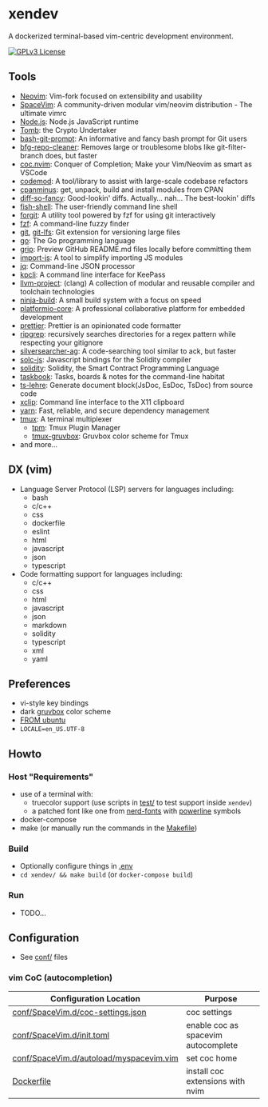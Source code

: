# xendev

A dockerized terminal-based vim-centric development environment.

[![GPLv3 License](https://img.shields.io/badge/license-GPLv3-blue.svg)](LICENSE)

## Tools

- [Neovim](https://github.com/neovim/neovim): Vim-fork focused on extensibility and usability
- [SpaceVim](https://github.com/SpaceVim/SpaceVim): A community-driven modular vim/neovim distribution - The ultimate vimrc
- [Node.js](https://github.com/nodejs/node): Node.js JavaScript runtime
- [Tomb](https://github.com/dyne/Tomb): the Crypto Undertaker
- [bash-git-prompt](https://github.com/magicmonty/bash-git-prompt): An informative and fancy bash prompt for Git users
- [bfg-repo-cleaner](https://github.com/rtyley/bfg-repo-cleaner): Removes large or troublesome blobs like git-filter-branch does, but faster
- [coc.nvim](https://github.com/neoclide/coc.nvim): Conquer of Completion; Make your Vim/Neovim as smart as VSCode
- [codemod](https://github.com/facebookarchive/codemod): A tool/library to assist with large-scale codebase refactors
- [cpanminus](https://github.com/miyagawa/cpanminus): get, unpack, build and install modules from CPAN
- [diff-so-fancy](https://github.com/so-fancy/diff-so-fancy): Good-lookin' diffs. Actually… nah… The best-lookin' diffs
- [fish-shell](https://github.com/fish-shell/fish-shell): The user-friendly command line shell
- [forgit](https://github.com/wfxr/forgit): A utility tool powered by fzf for using git interactively
- [fzf](https://github.com/junegunn/fzf): A command-line fuzzy finder
- [git](https://github.com/git/git), [git-lfs](https://github.com/git-lfs/git-lfs): Git extension for versioning large files
- [go](https://github.com/golang/go): The Go programming language
- [grip](https://github.com/joeyespo/grip): Preview GitHub README.md files locally before committing them
- [import-js](https://github.com/galooshi/import-js): A tool to simplify importing JS modules
- [jq](https://github.com/stedolan/jq): Command-line JSON processor
- [kpcli](http://kpcli.sourceforge.net/): A command line interface for KeePass
- [llvm-project](https://github.com/llvm/llvm-project): (clang) A collection of modular and reusable compiler and toolchain technologies
- [ninja-build](https://github.com/ninja-build/ninja): A small build system with a focus on speed
- [platformio-core](https://github.com/platformio/platformio-core): A professional collaborative platform for embedded development
- [prettier](https://github.com/prettier/prettier): Prettier is an opinionated code formatter
- [ripgrep](https://github.com/BurntSushi/ripgrep): recursively searches directories for a regex pattern while respecting your gitignore
- [silversearcher-ag](https://github.com/ggreer/the_silver_searcher): A code-searching tool similar to ack, but faster
- [solc-js](https://github.com/ethereum/solc-js): Javascript bindings for the Solidity compiler
- [solidity](https://github.com/ethereum/solidity): Solidity, the Smart Contract Programming Language
- [taskbook](https://github.com/klaussinani/taskbook): Tasks, boards & notes for the command-line habitat
- [ts-lehre](https://github.com/heavenshell/ts-lehre): Generate document block(JsDoc, EsDoc, TsDoc) from source code
- [xclip](https://github.com/astrand/xclip): Command line interface to the X11 clipboard
- [yarn](https://github.com/yarnpkg/yarn): Fast, reliable, and secure dependency management
- [tmux](https://github.com/tmux/tmux): A terminal multiplexer
  - [tpm](https://github.com/tmux-plugins/tpm): Tmux Plugin Manager
  - [tmux-gruvbox](https://github.com/egel/tmux-gruvbox): Gruvbox color scheme for Tmux
- and more...

## DX (vim)

- Language Server Protocol (LSP) servers for languages including:
  - bash
  - c/c++
  - css
  - dockerfile
  - eslint
  - html
  - javascript
  - json
  - typescript
- Code formatting support for languages including:
  - c/c++
  - css
  - html
  - javascript
  - json
  - markdown
  - solidity
  - typescript
  - xml
  - yaml

## Preferences

- vi-style key bindings
- dark [gruvbox](https://github.com/morhetz/gruvbox) color scheme
- [FROM ubuntu](https://hub.docker.com/_/ubuntu)
- `LOCALE=en_US.UTF-8`

## Howto

### Host "Requirements"

- use of a terminal with:
  - truecolor support (use scripts in [test/](test/) to test support inside `xendev`)
  - a patched font like one from [nerd-fonts](https://github.com/ryanoasis/nerd-fonts) with [powerline](https://github.com/powerline/fonts) symbols
- docker-compose
- make (or manually run the commands in the [Makefile](Makefile))

### Build

- Optionally configure things in [.env](.env)
- `cd xendev/ && make build` (or `docker-compose build`)

### Run

- TODO...

## Configuration

- See [conf/](conf/) files

### vim CoC (autocompletion)

| Configuration Location                                                             | Purpose                             |
| ---------------------------------------------------------------------------------- | ----------------------------------- |
| [conf/SpaceVim.d/coc-settings.json](conf/SpaceVim.d/coc-settings.json)             | coc settings                        |
| [conf/SpaceVim.d/init.toml](conf/SpaceVim.d/init.toml)                             | enable coc as spacevim autocomplete |
| [conf/SpaceVim.d/autoload/myspacevim.vim](conf/SpaceVim.d/autoload/myspacevim.vim) | set coc home                        |
| [Dockerfile](Dockerfile)                                                           | install coc extensions with nvim    |

